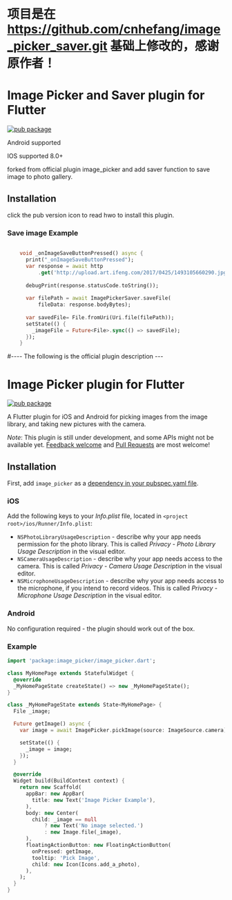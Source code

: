 
# 项目是在 https://github.com/cnhefang/image_picker_saver.git   基础上修改的，感谢原作者！
# Image Picker and Saver plugin for Flutter
[![pub package](https://img.shields.io/pub/v/image_picker_saver.svg)](https://pub.dartlang.org/packages/image_picker_saver)

  Android supported

  IOS supported 8.0+

forked from official plugin image_picker and add saver function to save image to photo gallery.

## Installation
click the pub version icon to read hwo to install this plugin.


### Save image Example
``` dart

    void _onImageSaveButtonPressed() async {
      print("_onImageSaveButtonPressed");
      var response = await http
          .get('http://upload.art.ifeng.com/2017/0425/1493105660290.jpg');
  
      debugPrint(response.statusCode.toString());
  
      var filePath = await ImagePickerSaver.saveFile(
          fileData: response.bodyBytes);
  
      var savedFile= File.fromUri(Uri.file(filePath));
      setState(() {
        _imageFile = Future<File>.sync(() => savedFile);
      });
    }

```

#---- The following is the official plugin description ---

# Image Picker plugin for Flutter

[![pub package](https://img.shields.io/pub/v/image_picker.svg)](https://pub.dartlang.org/packages/image_picker)

A Flutter plugin for iOS and Android for picking images from the image library,
and taking new pictures with the camera.

*Note*: This plugin is still under development, and some APIs might not be available yet. [Feedback welcome](https://github.com/flutter/flutter/issues) and [Pull Requests](https://github.com/flutter/plugins/pulls) are most welcome!

## Installation

First, add `image_picker` as a [dependency in your pubspec.yaml file](https://flutter.io/platform-plugins/).

### iOS

Add the following keys to your _Info.plist_ file, located in `<project root>/ios/Runner/Info.plist`:

* `NSPhotoLibraryUsageDescription` - describe why your app needs permission for the photo library. This is called _Privacy - Photo Library Usage Description_ in the visual editor.
* `NSCameraUsageDescription` - describe why your app needs access to the camera. This is called _Privacy - Camera Usage Description_ in the visual editor.
* `NSMicrophoneUsageDescription` - describe why your app needs access to the microphone, if you intend to record videos. This is called _Privacy - Microphone Usage Description_ in the visual editor.

### Android

No configuration required - the plugin should work out of the box.

### Example

``` dart
import 'package:image_picker/image_picker.dart';

class MyHomePage extends StatefulWidget {
  @override
  _MyHomePageState createState() => new _MyHomePageState();
}

class _MyHomePageState extends State<MyHomePage> {
  File _image;

  Future getImage() async {
    var image = await ImagePicker.pickImage(source: ImageSource.camera);

    setState(() {
      _image = image;
    });
  }

  @override
  Widget build(BuildContext context) {
    return new Scaffold(
      appBar: new AppBar(
        title: new Text('Image Picker Example'),
      ),
      body: new Center(
        child: _image == null
            ? new Text('No image selected.')
            : new Image.file(_image),
      ),
      floatingActionButton: new FloatingActionButton(
        onPressed: getImage,
        tooltip: 'Pick Image',
        child: new Icon(Icons.add_a_photo),
      ),
    );
  }
}
```
